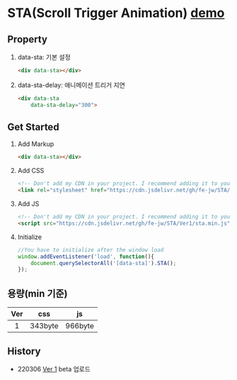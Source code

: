 # STA(Scroll Trigger Animation) [demo](https://fe-jw.github.io/STA)

## Property
1. data-sta: 기본 설정
	```html
	<div data-sta></div>
	```

2. data-sta-delay: 애니메이션 트리거 지연
	```html
	<div data-sta
		data-sta-delay="300">
	```

## Get Started
1. Add Markup
	```html
	<div data-sta></div>
	```

2. Add CSS
	```html
	<!-- Don't add my CDN in your project. I recommend adding it to your CDN -->
	<link rel="stylesheet" href="https://cdn.jsdelivr.net/gh/fe-jw/STA/Ver1/sta.min.css">
	```

3. Add JS
	```html
	<!-- Don't add my CDN in your project. I recommend adding it to your CDN -->
	<script src="https://cdn.jsdelivr.net/gh/fe-jw/STA/Ver1/sta.min.js"></script>
	```

4. Initialize
	```javascript
	//You have to initialize after the window load
	window.addEventListener('load', function(){
		document.querySelectorAll('[data-sta]').STA();
	});
	```

## 용량(min 기준)
|Ver|css|js|
|:------:|:---:|:---:|
|1|343byte|966byte|

## History
- 220306 [Ver 1](https://fe-jw.github.io/STA/Ver1) beta 업로드